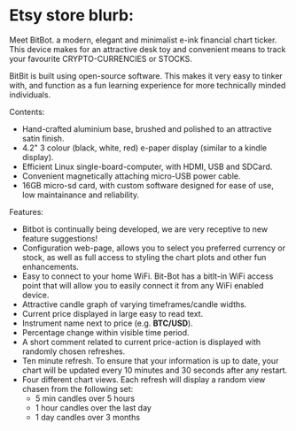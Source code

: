 # Etsy store blurb:
Meet BitBot. a modern, elegant and minimalist e-ink financial chart ticker. This device makes for an attractive desk toy and convenient means to track your favourite CRYPTO-CURRENCIES or STOCKS.

BitBit is built using open-source software. This makes it very easy to tinker with, and function as a fun learning experience for more technically minded individuals. 

Contents:
 - Hand-crafted aluminium base, brushed and polished to an attractive satin finish. 
 - 4.2" 3 colour (black, white, red) e-paper display (similar to a kindle display).
 - Efficient Linux single-board-computer, with HDMI, USB and SDCard. 
 - Convenient magnetically attaching micro-USB power cable.
 - 16GB micro-sd card, with custom software designed for ease of use, low maintainance and reliability.

Features:
 - Bitbot is continually being developed, we are very receptive to new feature suggestions!
 - Configuration web-page, allows you to select you preferred currency or stock, as well as full access to styling the chart plots and other fun enhancements.
 - Easy to connect to your home WiFi. Bit-Bot has a bitlt-in WiFi access point that will allow you to easily connect it from any WiFi enabled device.
 - Attractive candle graph of varying timeframes/candle widths.
 - Current price displayed in large easy to read text.
 - Instrument name next to price (e.g. **BTC/USD**).
 - Percentage change within visible time period.
 - A short comment related to current price-action is displayed with randomly chosen refreshes. 
 - Ten minute refresh. To ensure that your information is up to date, your chart will be updated every 10 minutes and 30 seconds after any restart.
 - Four different chart views. Each refresh will display a random view chasen from the following set:
   - 5 min candles over 5 hours
   - 1 hour candles over the last day
   - 1 day candles over 3 months
